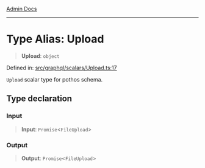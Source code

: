 [Admin Docs](/)

***

# Type Alias: Upload

> **Upload**: `object`

Defined in: [src/graphql/scalars/Upload.ts:17](https://github.com/syedali237/talawa-api/blob/1ea81b2cbc70edeabb13ce54739da6a490530cde/src/graphql/scalars/Upload.ts#L17)

`Upload` scalar type for pothos schema.

## Type declaration

### Input

> **Input**: `Promise`\<`FileUpload`\>

### Output

> **Output**: `Promise`\<`FileUpload`\>
